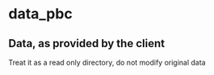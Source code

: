 # data_pbc

## Data, as provided by the client

Treat it as a read only directory, do not modify original data
